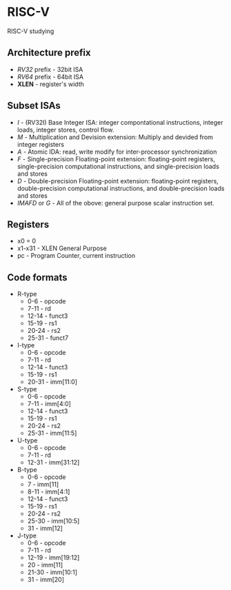 # RISC-V
RISC-V studying

## Architecture prefix
- *RV32* prefix - 32bit ISA
- *RV64* prefix - 64bit ISA
- **XLEN** - register's width

## Subset ISAs
- *I* - (RV32I) Base Integer ISA: integer compontational instructions, integer loads, integer stores, control flow.
- *M* - Multiplication and Devision extension: Multiply and devided from integer registers
- *A* - Atomic IDA: read, write modify for inter-processor synchronization
- *F* - Single-precision Floating-point extension: floating-point registers, single-precision computational instructions, and single-precision loads and stores
- *D* - Double-precision Floating-point extension: floating-point registers, double-precision computational instructions, and double-precision loads and stores
- *IMAFD* or *G* - All of the obove: general purpose scalar instruction set.

## Registers
- x0 = 0
- x1-x31 - XLEN General Purpose
- pc - Program Counter, current instruction

## Code formats
- R-type
  - 0-6 - opcode
  - 7-11 - rd
  - 12-14 - funct3
  - 15-19 - rs1
  - 20-24 - rs2
  - 25-31 - funct7
- I-type
  - 0-6 - opcode
  - 7-11 - rd
  - 12-14 - funct3
  - 15-19 - rs1
  - 20-31 - imm[11:0]
- S-type
  - 0-6 - opcode
  - 7-11 - imm[4:0]
  - 12-14 - funct3
  - 15-19 - rs1
  - 20-24 - rs2
  - 25-31 - imm[11:5]
- U-type
  - 0-6 - opcode
  - 7-11 - rd
  - 12-31 - imm[31:12]
- B-type
  - 0-6 - opcode
  - 7 - imm[11]
  - 8-11 - imm[4:1]
  - 12-14 - funct3
  - 15-19 - rs1
  - 20-24 - rs2
  - 25-30 - imm[10:5]
  - 31 - imm[12]
- J-type
  - 0-6 - opcode
  - 7-11 - rd
  - 12-19 - imm[19:12]
  - 20 - imm[11]
  - 21-30 - imm[10:1]
  - 31 - imm[20]

  